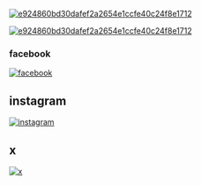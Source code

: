 <a href="https://ibb.co/sdx35YBv"><img src="https://i.ibb.co/mVZzvWxC/e924860bd30dafef2a2654e1ccfe40c24f8e1712.jpg" alt="e924860bd30dafef2a2654e1ccfe40c24f8e1712" border="0"></a>

<a href="https://ibb.co/yn5qRqb9"><img src="https://i.ibb.co/8D29B9SC/e924860bd30dafef2a2654e1ccfe40c24f8e1712.jpg" alt="e924860bd30dafef2a2654e1ccfe40c24f8e1712" border="0"></a>


### facebook
<a href="https://imgbb.com/"><img src="https://i.ibb.co/DfbJrLyT/facebook.png" alt="facebook" border="0"></a>

## instagram
<a href="https://imgbb.com/"><img src="https://i.ibb.co/Dg8p69r9/instagram.png" alt="instagram" border="0"></a>

## x
<a href="https://imgbb.com/"><img src="https://i.ibb.co/RpHH0Zj5/x.png" alt="x" border="0"></a>